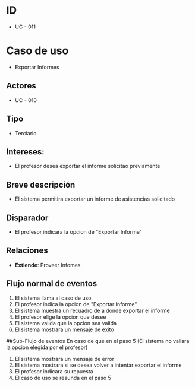 # ID
- UC - 011
  
# Caso de uso
- Exportar Informes
   
## Actores
- UC - 010
    
## Tipo 
- Terciario
   
## Intereses:
- El profesor desea exportar el informe solicitao previamente 
  
## Breve descripción
- El sistema permitira exportar un informe de asistencias solicitado
  
## Disparador
- El profesor indicara la opcion de "Exportar Informe"
  
## Relaciones
- **Extiende**: Proveer Infomes

## Flujo normal de eventos
1. El sistema llama al caso de uso
2. El profesor indica la opcion de "Exportar Informe"
3. El sistema muestra un recuadro de a donde exportar el informe
4. El profesor elige la opcion que desee
5. El sistema valida que la opcion sea valida
6. El sistema mostrara un mensaje de exito

##Sub-Flujo de eventos 
En caso de que en el paso 5 (El sistema no valiara la opcion elegida por el profesor)
1. El sistema mostrara un mensaje de error
2. El sistema mostrara si se desea volver a intentar exportar el informe 
3. El profesor indicara su repuesta
4. El caso de uso se reaunda en el paso 5
